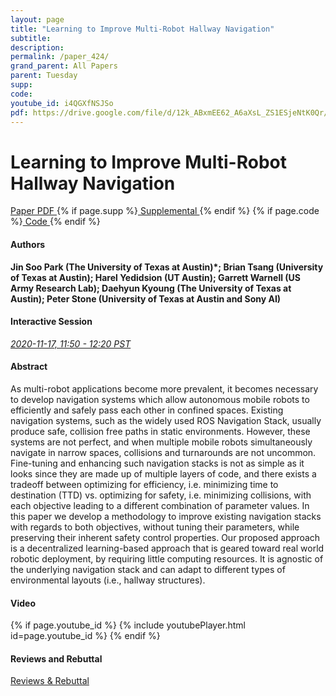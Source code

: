 ```yaml
---
layout: page
title: "Learning to Improve Multi-Robot Hallway Navigation"
subtitle: 
description:
permalink: /paper_424/
grand_parent: All Papers
parent: Tuesday
supp: 
code: 
youtube_id: i4QGXfNSJSo
pdf: https://drive.google.com/file/d/12k_ABxmEE62_A6aXsL_ZS1ESjeNtK0Qr/view
---
```


# Learning to Improve Multi-Robot Hallway Navigation

<a href="https://drive.google.com/file/d/12k_ABxmEE62_A6aXsL_ZS1ESjeNtK0Qr/view" target="_blank" rel="noopener noreferrer" class="btn btn-blue"><i class="fa fa-file-text-o" aria-hidden="true"></i> Paper PDF </a> {% if page.supp %}<a href="" target="_blank" rel="noopener noreferrer" class="btn btn-green"><i class="fa fa-file-text-o" aria-hidden="true"></i> Supplemental </a>{% endif %} {% if page.code %}<a href="" target="_blank" rel="noopener noreferrer" class="btn"><i class="fa fa-github" aria-hidden="true"></i> Code </a>{% endif %} 

#### Authors
**Jin Soo Park (The University of Texas at Austin)*; Brian Tsang (University of Texas at Austin); Harel Yedidsion (UT Austin); Garrett Warnell (US Army Research Lab); Daehyun Kyoung (The University of Texas at Austin); Peter Stone (University of Texas at Austin and Sony AI)**

#### Interactive Session
<a href="https://pheedloop.com/corl2020/virtual/?page=sessions&section=SES4BXQBFPM6C5C0P" target="_blank" rel="noopener noreferrer"><em>2020-11-17, 11:50 - 12:20 PST </em></a>

#### Abstract
As multi-robot applications become more prevalent, it becomes necessary to develop navigation systems which allow autonomous mobile robots to efficiently and safely pass each other in confined spaces. Existing navigation systems, such as the widely used ROS Navigation Stack, usually produce safe, collision free paths in static environments. However, these systems are not perfect, and when multiple mobile robots simultaneously navigate in narrow spaces, collisions and turnarounds are not uncommon. Fine-tuning and enhancing such navigation stacks is not as simple as it looks since they are made up of multiple layers of code, and there exists a tradeoff between optimizing for efficiency, i.e. minimizing time to destination (TTD) vs. optimizing for safety, i.e. minimizing collisions, with each objective leading to a different combination of parameter values. In this paper we develop a methodology to improve existing navigation stacks with regards to both objectives, without tuning their parameters, while preserving their inherent safety control properties. Our proposed approach is a decentralized learning-based approach that is geared toward real world robotic deployment, by requiring little computing resources. It is agnostic of the underlying navigation stack and can adapt to different types of environmental layouts (i.e., hallway structures).

#### Video
{% if page.youtube_id %}
{% include youtubePlayer.html id=page.youtube_id %}
{% endif %}

#### Reviews and Rebuttal
<a href="https://drive.google.com/file/d/1guMxAc-CeX1jUeBn-5uv3gpqVnCYl9mb/view" target="_blank" rel="noopener noreferrer" class="btn btn-purple"><i class="fa fa-pencil-square-o" aria-hidden="true"></i> Reviews & Rebuttal </a>

